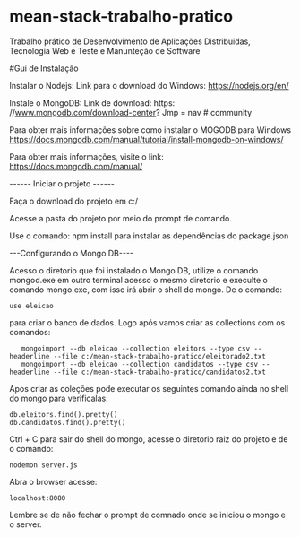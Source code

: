 # mean-stack-trabalho-pratico
Trabalho prático de Desenvolvimento de Aplicações Distribuidas, Tecnologia Web e Teste e Manunteção de Software

#Gui de Instalação


Instalar o Nodejs: Link para o download do Windows: https://nodejs.org/en/

Instale o MongoDB: Link de download: https: //www.mongodb.com/download-center? Jmp = nav # community

Para obter mais informações sobre como instalar o MOGODB para Windows https://docs.mongodb.com/manual/tutorial/install-mongodb-on-windows/

Para obter mais informações, visite o link: https://docs.mongodb.com/manual/

------ Iniciar o projeto ------

Faça o download do projeto em c:/

Acesse a pasta do projeto por meio do prompt de comando.

Use o comando: npm install para instalar as dependências do package.json

---Configurando o Mongo DB----

Acesso o diretorio que foi instalado o Mongo DB, utilize o comando mongod.exe
em outro terminal acesso o mesmo diretorio e execulte o comando mongo.exe, com isso irá
abrir o shell do mongo. De o comando: 
       
	use eleicao

para criar o banco de dados. Logo após vamos criar as collections com os comandos:
      
       mongoimport --db eleicao --collection eleitors --type csv --headerline --file c:/mean-stack-trabalho-pratico/eleitorado2.txt
       mongoimport --db eleicao --collection candidatos --type csv --headerline --file c:/mean-stack-trabalho-pratico/candidatos2.txt

Apos criar as coleções pode executar os seguintes comando ainda no shell do mongo para verificalas:

	db.eleitors.find().pretty()
	db.candidatos.find().pretty()

Ctrl + C para sair do shell do mongo, acesse o diretorio raiz do projeto e de o comando:
	
	nodemon server.js

Abra o browser acesse:

	localhost:8080
	
Lembre se de não fechar o prompt de comnado onde se iniciou o
mongo e o server.

